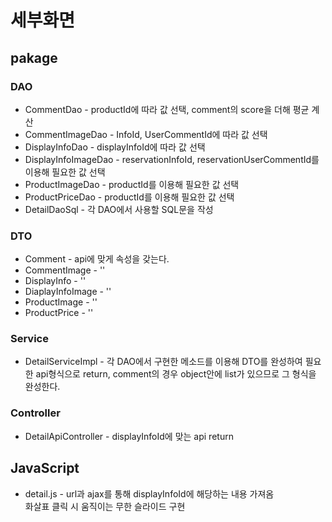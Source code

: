 # 세부화면

## pakage

### DAO
  * CommentDao - productId에 따라 값 선택, comment의 score을 더해 평균 계산
  * CommentImageDao - InfoId, UserCommentId에 따라 값 선택
  * DisplayInfoDao - displayInfoId에 따라 값 선택
  * DisplayInfoImageDao - reservationInfoId, reservationUserCommentId를 이용해 필요한 값 선택
  * ProductImageDao - productId를 이용해 필요한 값 선택
  * ProductPriceDao - productId를 이용해 필요한 값 선택
  * DetailDaoSql - 각 DAO에서 사용할 SQL문을 작성

### DTO
  * Comment - api에 맞게 속성을 갖는다.
  * CommentImage - ''
  * DisplayInfo - ''
  * DiaplayInfoImage - ''
  * ProductImage - ''
  * ProductPrice - ''

### Service
  * DetailServiceImpl - 각 DAO에서 구현한 메소드를 이용해 DTO를 완성하여 필요한 api형식으로 return, comment의 경우 object안에 list가 있으므로  그 형식을 완성한다.

### Controller
  * DetailApiController - displayInfoId에 맞는 api return

## JavaScript
  * detail.js - url과 ajax를 통해 displayInfoId에 해당하는 내용 가져옴
  &nbsp;&nbsp;&nbsp;&nbsp;&nbsp;&nbsp;&nbsp;&nbsp;&nbsp;&nbsp;&nbsp;&nbsp;&nbsp;&nbsp;&nbsp;&nbsp;
  화살표 클릭 시 움직이는 무한 슬라이드 구현
